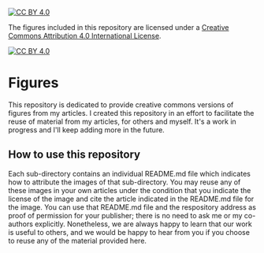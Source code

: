 [![CC BY 4.0][cc-by-shield]][cc-by]

The figures included in this repository are licensed under a
[Creative Commons Attribution 4.0 International License][cc-by].

[![CC BY 4.0][cc-by-image]][cc-by]

[cc-by]: http://creativecommons.org/licenses/by/4.0/
[cc-by-image]: https://i.creativecommons.org/l/by/4.0/88x31.png
[cc-by-shield]: https://img.shields.io/badge/License-CC%20BY%204.0-lightgrey.svg

# Figures
This repository is dedicated to provide creative commons versions of figures from my articles. I created this repository in an effort to facilitate the reuse of material from my articles, for others and myself. It's a work in progress and I'll keep adding more in the future.

## How to use this repository
Each sub-directory contains an individual README.md file which indicates how to attribute the images of that sub-directory. You may reuse any of these images in your own articles under the condition that you indicate the license of the image and cite the article indicated in the README.md file for the image. You can use that README.md file and the respository address as proof of permission for your publisher; there is no need to ask me or my co-authors explicitly. Nonetheless, we are always happy to learn that our work is useful to others, and we would be happy to hear from you if you choose to reuse any of the material provided here.
